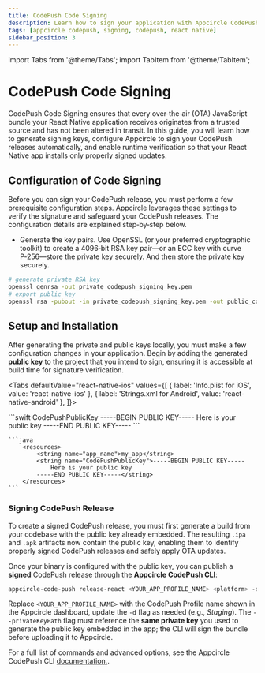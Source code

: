 ```yaml
---
title: CodePush Code Signing
description: Learn how to sign your application with Appcircle CodePush feature for React Native projects.
tags: [appcircle codepush, signing, codepush, react native]
sidebar_position: 3
---
```


import Tabs from '@theme/Tabs';
import TabItem from '@theme/TabItem';

# CodePush Code Signing

CodePush Code Signing ensures that every over‑the‑air (OTA) JavaScript bundle your React Native application receives originates from a trusted source and has not been altered in transit. In this guide, you will learn how to generate signing keys, configure Appcircle to sign your CodePush releases automatically, and enable runtime verification so that your React Native app installs only properly signed updates.


## Configuration of Code Signing

Before you can sign your CodePush release, you must perform a few prerequisite configuration steps. Appcircle leverages these settings to verify the signature and safeguard your CodePush releases. The configuration details are explained step‑by‑step below.

- Generate the key pairs. Use OpenSSL (or your preferred cryptographic toolkit) to create a 4096‑bit RSA key pair—or an ECC key with curve P‑256—store the private key securely. And then store the private key securely.

```bash
# generate private RSA key
openssl genrsa -out private_codepush_signing_key.pem
# export public key
openssl rsa -pubout -in private_codepush_signing_key.pem -out public_codepush_signing_key.pem
```

## Setup and Installation

After generating the private and public keys locally, you must make a few configuration changes in your application. Begin by adding the generated **public key** to the project that you intend to sign, ensuring it is accessible at build time for signature verification.

<Tabs defaultValue="react-native-ios" values={[
{ label: 'Info.plist for iOS', value: 'react-native-ios' },
{ label: 'Strings.xml for Android', value: 'react-native-android' },
]}>

  <TabItem value="react-native-ios">
    ```swift
    <key>CodePushPublicKey</key>
        <string>-----BEGIN PUBLIC KEY-----
            Here is your public key
        -----END PUBLIC KEY-----</string>
    ```
  </TabItem>

  <TabItem value="react-native-android">
  
    ```java
        <resources>
            <string name="app_name">my_app</string>
            <string name="CodePushPublicKey">-----BEGIN PUBLIC KEY-----
                Here is your public key
            -----END PUBLIC KEY-----</string>
        </resources>
    ```
  </TabItem>

</Tabs>


### Signing CodePush Release

To create a signed CodePush release, you must first generate a build from your codebase with the public key already embedded. The resulting `.ipa` and `.apk` artifacts now contain the public key, enabling them to identify properly signed CodePush releases and safely apply OTA updates.


Once your binary is configured with the public key, you can publish a **signed** CodePush release through the **Appcircle CodePush CLI**:

```bash
appcircle-code-push release-react <YOUR_APP_PROFILE_NAME> <platform> -d <DEPLOYMENT_CHANNEL_NAME> --privateKeyPath <YOUR_PRIVATE_KEY_PATH>
```

Replace `<YOUR_APP_PROFILE_NAME>` with the CodePush Profile name shown in the Appcircle dashboard, update the `-d` flag as needed (e.g., *Staging*). The `--privateKeyPath` flag must reference the **same private key** you used to generate the public key embedded in the app; the CLI will sign the bundle before uploading it to Appcircle.


For a full list of commands and advanced options, see the Appcircle CodePush CLI [documentation.](/code-push/code-push-cli).
